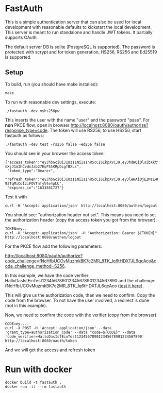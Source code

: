 # FastAuth

This is a simple authentication server that can also be used for local development 
with reasonable defaults to kickstart the local development. This server is meant to 
run standalone and handle JWT tokens. It partially supports OAuth.

The default server DB is sqlite (PostgreSQL is supported). The password is protected
with scrypt and for token generation, HS256, RS256 and Ed25519 is supported.

## Setup
To build, run (you should have make installed):

```
make
```

To run with reasonable dev settings, execute:

```
./fastauth -dev myhs256pw
```

This inserts the user with the name "user" and the password "pass". 
For **non** PKCE flow, open in browser [http://localhost:8080/oauth/authorize?response_type=code](http://localhost:8080/oauth/authorize?response_type=code). 
The token will use RS256, to use HS256, start fastauth as follows:

```
./fastauth -dev test -rs256 false -ed256 false
```

You should see in your browser the access token:

```
{"access_token":"eyJhbGciOiJIUzI1NiIsInR5cCI6IkpXVCJ9.eyJhdWQiOlsibXktYXVkaWVuY2UiXSwiZXhwIjoxNjE2MzMxNTI3LCJpc3MiOiJteS1pc3N1ZXIiLCJzY29wZSI6Im15LXNjb3BlIiwic3ViIjoidXNlciJ9.NPZGkhGdH-mXjJ1mIhCvdnJab27EqPS5KRpDigfBXLs",
 "token_type":"Bearer",
 "refresh_token":"eyJhbGciOiJIUzI1NiIsInR5cCI6IkpXVCJ9.eyJleHAiOjE2MzE4ODE3MjcsInJvbGUiOiJ1c2VyIiwidG9rZW4iOiJYMzRRT0dMUktUUTZLN0pPRkhMR0JQMkVPMlM0RTVBSSJ9.I1EpkyHkUe2ch4xfJ-93TqMiCo1ziFOVTnfyV4e4pLU",
 "expires_in":"1631881727"}
```

Test it with 
```
curl -H 'Accept: application/json' http://localhost:8080/authen/logout
```
You should see: "authorization header not set". This means you need to set the 
authorization header (copy the access token you got from the browser):

```
TOKEN=ey..
curl -H 'Accept: application/json' -H "Authorization: Bearer ${TOKEN}" http://localhost:8080/authen/logout
```

For the PKCE flow add the following parameters:

[http://localhost:8080/oauth/authorize?code_challenge=fNcHfbUCOvMuzmkBK7c2MR_8TK_Iq6tHDXTJL6qcAco&code_challenge_method=S256](http://localhost:8080/oauth/authorize?code_challenge=fNcHfbUCOvMuzmkBK7c2MR_8TK_Iq6tHDXTJL6qcAco&code_challenge_method=S256).

In this example, we have the code verifier: HalloDasIstEinTest123456789012345678901234567890 and the
challenge: fNcHfbUCOvMuzmkBK7c2MR_8TK_Iq6tHDXTJL6qcAco ([test it here](https://tonyxu-io.github.io/pkce-generator/)).

This will give us the authorization code, than we need to confirm. Copy the code from the browser. 
To not have the user involved, a redirect is done (not in this example).

Now, we need to confirm the code with the verifier (copy from the browser):

```
CODE=ey....
curl -X POST -H 'Accept: application/json' --data 'grant_type=authorization_code' --data "code=${CODE}" --data 'code_verifier=HalloDasIstEinTest123456789012345678901234567890' http://localhost:8080/oauth/token
```

And we will get the access and refresh token

# Run with docker

```
docker build -t fastauth .
docker run -it --rm fastauth
```
